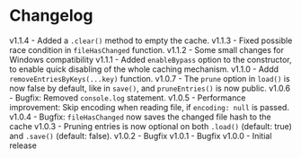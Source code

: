 
# Changelog

v1.1.4 - Added a `.clear()` method to empty the cache.
v1.1.3 - Fixed possible race condition in `fileHasChanged` function.
v1.1.2 - Some small changes for Windows compatibility
v1.1.1 - Added `enableBypass` option to the constructor, to enable quick disabling of the whole caching mechanism.
v1.1.0 - Addd `removeEntriesByKeys(...key)` function.
v1.0.7 - The `prune` option in `load()` is now false by default, like in `save()`, and `pruneEntries()` is now public.
v1.0.6 - Bugfix: Removed `console.log` statement.
v1.0.5 - Performance improvement: Skip encoding when reading file, if `encoding: null` is passed.
v1.0.4 - Bugfix: `fileHasChanged` now saves the changed file hash to the cache
v1.0.3 - Pruning entries is now optional on both `.load()` (default: true) and `.save()` (default: false).
v1.0.2 - Bugfix
v1.0.1 - Bugfix
v1.0.0 - Initial release

